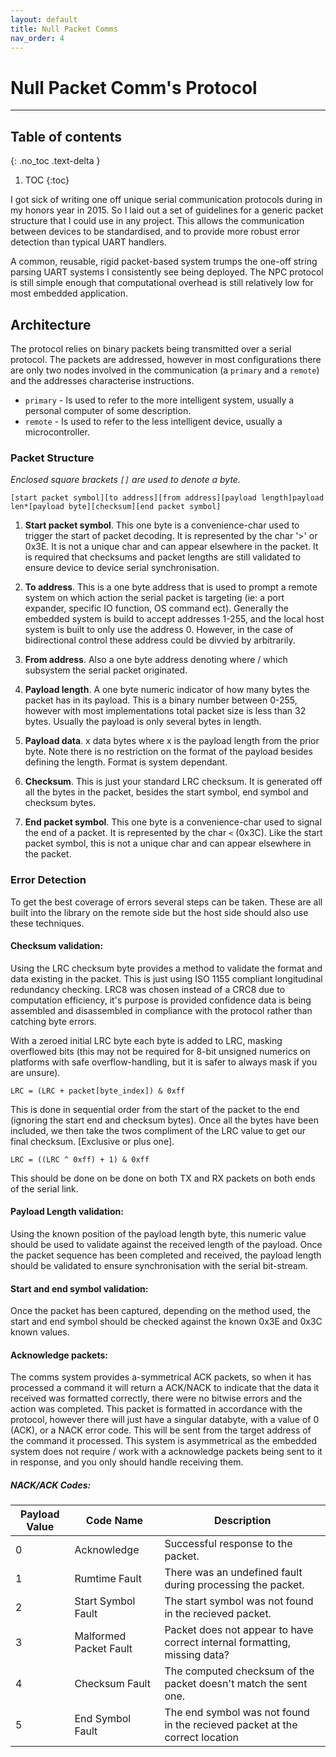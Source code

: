 ```yaml
---
layout: default
title: Null Packet Comms
nav_order: 4
---
```


# Null Packet Comm's Protocol

---

## Table of contents
{: .no_toc .text-delta }

1. TOC
{:toc}

I got sick of writing one off unique serial communication protocols during in my honors year in 2015.
So I laid out a set of guidelines for a generic packet structure that I could use in any project. 
This allows the communication between devices to be standardised, and to provide more robust error detection than typical UART handlers.

A common, reusable, rigid packet-based system trumps the one-off string parsing UART systems I consistently see being deployed. 
The NPC protocol is still simple enough that computational overhead is still relatively low for most embedded application.

## Architecture

The protocol relies on binary packets being transmitted over a serial protocol. 
The packets are addressed, however in most configurations there are only two nodes involved in the communication (a `primary` and a `remote`) and the addresses characterise instructions.

* `primary` - Is used to refer to the more intelligent system, usually a personal computer of some description.
* `remote` - Is used to refer to the less intelligent device, usually a microcontroller.

### Packet Structure

_Enclosed square brackets `[]` are used to denote a byte._

```
[start packet symbol][to address][from address][payload length]payload len*[payload byte][checksum][end packet symbol]
```

1. **Start packet symbol**. 
   This one byte is a convenience-char used to trigger the start of packet decoding. 
   It is represented by the char '>' or 0x3E. 
   It is not a unique char and can appear elsewhere in the packet. 
   It is required that checksums and packet lengths are still validated to ensure device to device serial synchronisation.

2. **To address**. 
   This is a one byte address that is used to prompt a remote system on which action the serial packet is targeting (ie: a port expander, specific IO function, OS command ect). 
   Generally the embedded system is build to accept addresses 1-255, and the local host system is built to only use the address 0. 
   However, in the case of bidirectional control these address could be divvied by arbitrarily.

3. **From address**. 
   Also a one byte address denoting where / which subsystem the serial packet originated.

4. **Payload length**. 
   A one byte numeric indicator of how many bytes the packet has in its payload. 
   This is a binary number between 0-255, however with most implementations total packet size is less than 32 bytes. 
   Usually the payload is only several bytes in length.

5. **Payload data**. 
   x data bytes where x is the payload length from the prior byte. 
   Note there is no restriction on the format of the payload besides defining the length. 
   Format is system dependant.

6. **Checksum**. 
   This is just your standard LRC checksum. 
   It is generated off all the bytes in the packet, besides the start symbol, end symbol and checksum bytes.

7. **End packet symbol**. 
   This one byte is a convenience-char used to signal the end of a packet. 
   It is represented by the char `<` (0x3C). 
   Like the start packet symbol, this is not a unique char and can appear elsewhere in the packet.

### Error Detection

To get the best coverage of errors several steps can be taken. These are all built into the library on the remote side but the host side should also use these techniques.

#### Checksum validation: 

Using the LRC checksum byte provides a method to validate the format and data existing in the packet.
This is just using ISO 1155 compliant longitudinal redundancy checking.
LRC8 was chosen instead of a CRC8 due to computation efficiency, it's purpose is provided confidence data is being assembled and disassembled in compliance with the protocol rather than catching byte errors. 

With a zeroed initial LRC byte each byte is added to LRC, masking overflowed bits (this may not be required for 8-bit unsigned numerics on platforms with safe overflow-handling, but it is safer to always mask if you are unsure).

`LRC = (LRC + packet[byte_index]) & 0xff`

This is done in sequential order from the start of the packet to the end (ignoring the start end and checksum bytes). Once all the bytes have been included, we then take the twos compliment of the LRC value to get our final checksum. [Exclusive or plus one].

`LRC = ((LRC ^ 0xff) + 1) & 0xff`

This should be done on be done on both TX and RX packets on both ends of the serial link.

#### Payload Length validation: 

Using the known position of the payload length byte, this numeric value should be used to validate against the received length of the payload.
Once the packet sequence has been completed and received, the payload length should be validated to ensure synchronisation with the serial bit-stream.

#### Start and end symbol validation: 

Once the packet has been captured, depending on the method used, the start and end symbol should be checked against the known 0x3E and 0x3C known values.

#### Acknowledge packets: 

The comms system provides a-symmetrical ACK packets, so when it has processed a command it will return a ACK/NACK to indicate that the data it received was formatted correctly, there were no bitwise errors and the action was completed.
This packet is formatted in accordance with the protocol, however there will just have a singular databyte, with a value of 0 (ACK), or a NACK error code. This will be sent from the target address of the command it processed. This system is asymmetrical as the embedded system does not require / work with a acknowledge packets being sent to it in response, and you only should handle receiving them.

##### NACK/ACK Codes:

| Payload Value | Code Name              | Description                                                                 |
|---------------|------------------------|-----------------------------------------------------------------------------|
| 0             | Acknowledge            | Successful response to the packet.                                          |
| 1             | Rumtime Fault          | There was an undefined fault during processing the packet.                  |
| 2             | Start Symbol Fault     | The start symbol was not found in the recieved packet.                      |
| 3             | Malformed Packet Fault | Packet does not appear to have correct internal formatting, missing data?   |
| 4             | Checksum Fault         | The computed checksum of the packet doesn't match the sent one.             |
| 5             | End Symbol Fault       | The end symbol was not found in the recieved packet at the correct location |
